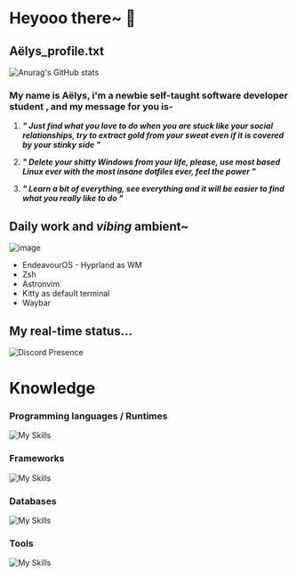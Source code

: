  #  Heyooo there~ 👋

## Aëlys_profile.txt

![Anurag's GitHub stats](https://github-readme-stats.vercel.app/api?username=LysImbecile&show_icons=true&theme=dracula)


### My name is Aëlys, i'm a newbie self-taught software developer student , and my message for you is- 

1. ***" Just find what you love to do when you are stuck like your social relationships, try to extract gold from your sweat even if it is covered by your stinky side "***

2.  ***" Delete your shitty Windows from your life, please, use most based Linux ever with the most insane dotfiles ever, feel the power "***

 3. ***" Learn a bit of everything, see everything and it will be easier to find what you really like to do "***

## Daily work and *vibing* ambient~ 
   ![image](https://github.com/LysImbecile/LysImbecile/assets/136639736/371518c6-4fb4-46d5-8a2d-38dd248fa8a0)
   - EndeavourOS - Hyprland as WM
   - Zsh 
   - Astronvim 
   - Kitty as default terminal 
   - Waybar 
   
   
## My real-time status... 

![Discord Presence](https://lanyard.cnrad.dev/api/1122714514220142672)


# Knowledge


### Programming languages / Runtimes

![My Skills](https://skillicons.dev/icons?i=js,ts,nodejs,html,css,py)


### Frameworks

![My Skills](https://skillicons.dev/icons?i=django,sequelize,tailwind,express,prisma,react,vite)

### Databases 

![My Skills](https://skillicons.dev/icons?i=mysql,mongodb,sqlite)


### Tools

![My Skills](https://skillicons.dev/icons?i=docker,github,idea,postman,vscode)


